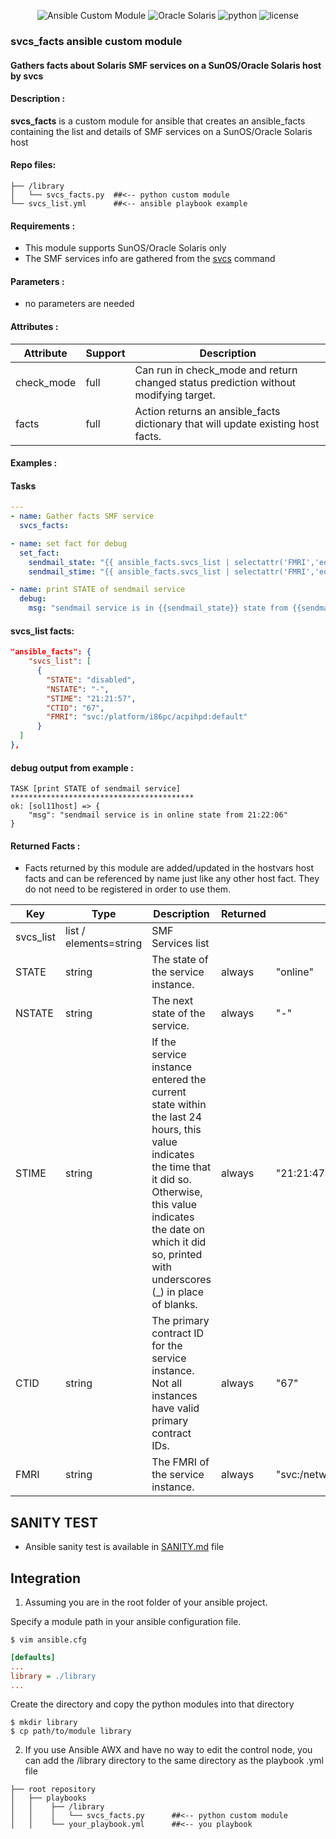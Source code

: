 <meta name="author" content="Marco Noce">
<meta name="description" content="Gathers facts about Solaris SMF services on a SunOS/Oracle Solaris host by svcs">
<meta name="copyright" content="Marco Noce 2024">
<meta name="keywords" content="ansible, module, fact, solaris, svcs, smf, services">

<div align="center">

![Ansible Custom Module][ansible-shield]
![Oracle Solaris][solaris-shield]
![python][python-shield]
![license][license-shield]

</div>


### svcs_facts ansible custom module
#### Gathers facts about Solaris SMF services on a SunOS/Oracle Solaris host by svcs

#### Description :

<b>svcs_facts</b> is a custom module for ansible that creates an ansible_facts containing the list and details of SMF services on a SunOS/Oracle Solaris host

#### Repo files:

```
├── /library                
│   └── svcs_facts.py  ##<-- python custom module
└── svcs_list.yml      ##<-- ansible playbook example
```

#### Requirements :

*  This module supports SunOS/Oracle Solaris only
*  The SMF services info are gathered from the [svcs] command

#### Parameters :

*  no parameters are needed

#### Attributes :

|Attribute |Support|Description                                                                         |
|----------|-------|------------------------------------------------------------------------------------|
|check_mode|full   |Can run in check_mode and return changed status prediction without modifying target.|
|facts     |full   |Action returns an ansible_facts dictionary that will update existing host facts.    |

#### Examples :

#### Tasks
```yaml
---
- name: Gather facts SMF service
  svcs_facts:

- name: set fact for debug
  set_fact:
    sendmail_state: "{{ ansible_facts.svcs_list | selectattr('FMRI','equalto', 'svc:/network/smtp:sendmail' ) | map(attribute='STATE') | first }}"
    sendmail_stime: "{{ ansible_facts.svcs_list | selectattr('FMRI','equalto', 'svc:/network/smtp:sendmail' ) | map(attribute='STIME') | first }}"

- name: print STATE of sendmail service
  debug:
    msg: "sendmail service is in {{sendmail_state}} state from {{sendmail_stime}}"

```
#### svcs_list facts:
```json
"ansible_facts": {
    "svcs_list": [
      {
        "STATE": "disabled",
        "NSTATE": "-",
        "STIME": "21:21:57",
        "CTID": "67",
        "FMRI": "svc:/platform/i86pc/acpihpd:default"
      }
  ]
},
```
#### debug output from example :
```
TASK [print STATE of sendmail service] *****************************************
ok: [sol11host] => {
    "msg": "sendmail service is in online state from 21:22:06"
}
```
#### Returned Facts :

*  Facts returned by this module are added/updated in the hostvars host facts and can be referenced by name just like any other host fact. They do not need to be registered in order to use them.

|Key       |Type                  |Description                                                                       |Returned|Sample            |
|----------|----------------------|----------------------------------------------------------------------------------|------- |------------------|
|svcs_list |list / elements=string|SMF Services list                                                                 |        |                  |
|STATE     |string                |The state of the service instance.                                                |always  |"online"          |
|NSTATE    |string                |The next state of the service.                                                    |always  |"-"               |
|STIME     |string                |If the service instance entered the current state within the last 24 hours, this value indicates the time that it did so. Otherwise, this value indicates the date on which it did so, printed with underscores (_) in place of blanks.                            |always  |"21:21:47"         |
|CTID      |string                |The primary contract ID for the service instance. Not all instances have valid primary contract IDs.                                                              |always  |"67" |
|FMRI      |string                |The FMRI of the service instance.                                 |always  |"svc:/network/smtp:sendmail"          |

## SANITY TEST

* Ansible sanity test is available in [SANITY.md] file

## Integration

1. Assuming you are in the root folder of your ansible project.

Specify a module path in your ansible configuration file.

```shell
$ vim ansible.cfg
```
```ini
[defaults]
...
library = ./library
...
```

Create the directory and copy the python modules into that directory

```shell
$ mkdir library
$ cp path/to/module library
```

2. If you use Ansible AWX and have no way to edit the control node, you can add the /library directory to the same directory as the playbook .yml file

```
├── root repository
│   ├── playbooks
│   │    ├── /library                
│   │    │   └── svcs_facts.py      ##<-- python custom module
│   │    └── your_playbook.yml      ##<-- you playbook
```   

[ansible-shield]: https://img.shields.io/badge/Ansible-custom%20module-blue?style=for-the-badge&logo=ansible&logoColor=lightgrey
[solaris-shield]: https://img.shields.io/badge/oracle-solaris-red?style=for-the-badge&logo=oracle&logoColor=red
[python-shield]: https://img.shields.io/badge/python-blue?style=for-the-badge&logo=python&logoColor=yellow
[license-shield]: https://img.shields.io/github/license/nomakcooper/svcs_facts?style=for-the-badge&label=LICENSE

[svcs]: https://docs.oracle.com/cd/E86824_01/html/E54763/svcs-1.html
[SANITY.md]: SANITY.md
